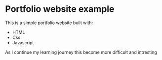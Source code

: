# Portfolio website example

This is a simple portfolio website built with:
* HTML 
* Css
* Javascript 

As I continue my learning journey this become more difficult and intresting 
